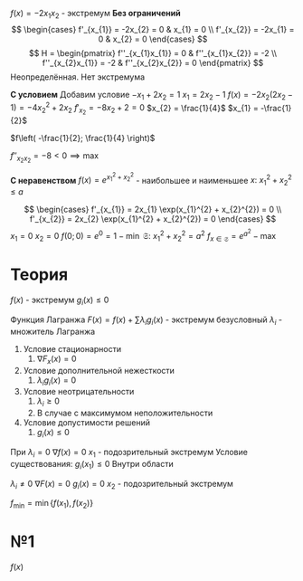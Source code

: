 $f(x) = -2x_{1}x_{2}$ - экстремум
**Без ограничений**
$$
\begin{cases}
f'_{x_{1}} = -2x_{2} = 0 & x_{1} = 0 \\
f'_{x_{2}} = -2x_{1} = 0 & x_{2} = 0
\end{cases}
$$
$$
H = \begin{pmatrix}
f''_{x_{1}x_{1}} = 0 & f''_{x_{1}x_{2}} = -2 \\
f''_{x_{2}x_{1}} = -2 & f''_{x_{2}x_{2}} = 0
\end{pmatrix}
$$
Неопределённая.
Нет экстремума

**С условием**
Добавим условие $-x_{1} + 2x_{2} = 1$
$x_{1} = 2x_{2} - 1$
$f(x) = -2x_{2}\left( 2x_{2} - 1 \right) = -4x_{2}^{2} + 2x_{2}$
$f'_{x_{2}} = -8x_{2} + 2 = 0$
$x_{2} = \frac{1}{4}$
$x_{1} = -\frac{1}{2}$

$f\left( -\frac{1}{2}; \frac{1}{4} \right)$

$f''_{x_{2}x_{2}} = -8 < 0 \implies \max$

**С неравенством**
$f(x) = e^{x_{1}^{2} + x_{2}^{2}}$ - наибольшее и наименьшее
$x:\ x_{1}^{2} + x_{2}^{2} \leq a$

$$
\begin{cases}
f'_{x_{1}} = 2x_{1} \exp(x_{1}^{2} + x_{2}^{2}) = 0 \\
f'_{x_{2}} = 2x_{2} \exp(x_{1}^{2} + x_{2}^{2}) = 0
\end{cases}
$$
$x_{1} = 0$
$x_{2} = 0$
$f(0; 0) = e^{0} = 1 - \min$
$\mathfrak{S}:\ x_{1}^{2} + x_{2}^{2} = a^{2}$
$f_{x \in \mathfrak{S}}= e^{a^{2}} - \max$



# Теория
$f(x)$ - экстремум
$g_{i}(x) \leq 0$

Функция Лагранжа
	$F(x) = f(x) + \sum \lambda_{i}g_{i}(x)$ - экстремум безусловный
	$\lambda_i$ - множитель Лагранжа

1. Условие стационарности
	1. $\nabla F_{x}(x) = 0$
2. Условие дополнительной нежесткости
	1. $\lambda_{i}g_{i}(x) = 0$
3. Условие неотрицательности
	1. $\lambda_{i} \geq 0$
	2. В случае с максимумом неположительности
4. Условие допустимости решений
	1. $g_{i}(x) \leq 0$

При $\lambda_{i} = 0$
$\nabla f(x) = 0$
$x_{1}$ - подозрительный экстремум
Условие существования: $g_{i}(x_{1}) \leq 0$
Внутри области

$\lambda_{i} \neq 0$
$\nabla F(x) = 0$
$g_{i}(x) = 0$
$x_{2}$ - подозрительный экстремум

$f_{\min} = \min\left\{ f(x_{1}), f(x_{2}) \right\}$

# №1
$f(x)$

